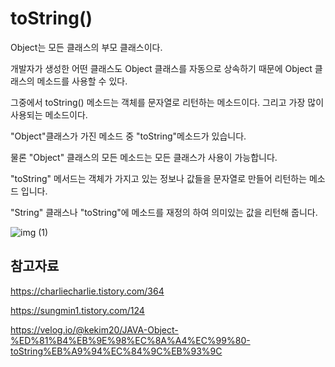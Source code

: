 toString()
===

Object는 모든 클래스의 부모 클래스이다. 

개발자가 생성한 어떤 클래스도 Object 클래스를 자동으로 상속하기 때문에 Object 클래스의 메소드를 사용할 수 있다.

그중에서 toString() 메소드는 객체를 문자열로 리턴하는 메소드이다. 그리고 가장 많이 사용되는 메소드이다.

"Object"클래스가 가진 메소드 중 "toString"메소드가 있습니다.

물론 "Object" 클래스의 모든 메소드는 모든 클래스가 사용이 가능합니다.

"toString" 메서드는 객체가 가지고 있는 정보나 값들을 문자열로 만들어 리턴하는 메소드 입니다.

"String" 클래스나 "toString"에 메소드를 재정의 하여 의미있는 값을 리턴해 줍니다.

![img (1)](https://github.com/kmh0128/kmh0128/assets/100178951/333c7b21-1ab1-4927-a55a-96cc78162003)




참고자료
---

https://charliecharlie.tistory.com/364

https://sungmin1.tistory.com/124

https://velog.io/@kekim20/JAVA-Object-%ED%81%B4%EB%9E%98%EC%8A%A4%EC%99%80-toString%EB%A9%94%EC%84%9C%EB%93%9C
